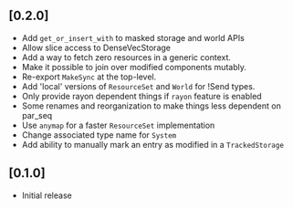 ## [0.2.0]
- Add `get_or_insert_with` to masked storage and world APIs
- Allow slice access to DenseVecStorage
- Add a way to fetch zero resources in a generic context.
- Make it possible to join over modified components mutably.
- Re-export `MakeSync` at the top-level.
- Add 'local' versions of `ResourceSet` and `World` for !Send types.
- Only provide rayon dependent things if `rayon` feature is enabled
- Some renames and reorganization to make things less dependent on par_seq
- Use `anymap` for a faster `ResourceSet` implementation
- Change associated type name for `System`
- Add ability to manually mark an entry as modified in a `TrackedStorage`

## [0.1.0]
- Initial release

